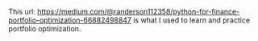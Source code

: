 This url: https://medium.com/@randerson112358/python-for-finance-portfolio-optimization-66882498847
is what I used to learn and practice portfolio optimization.
